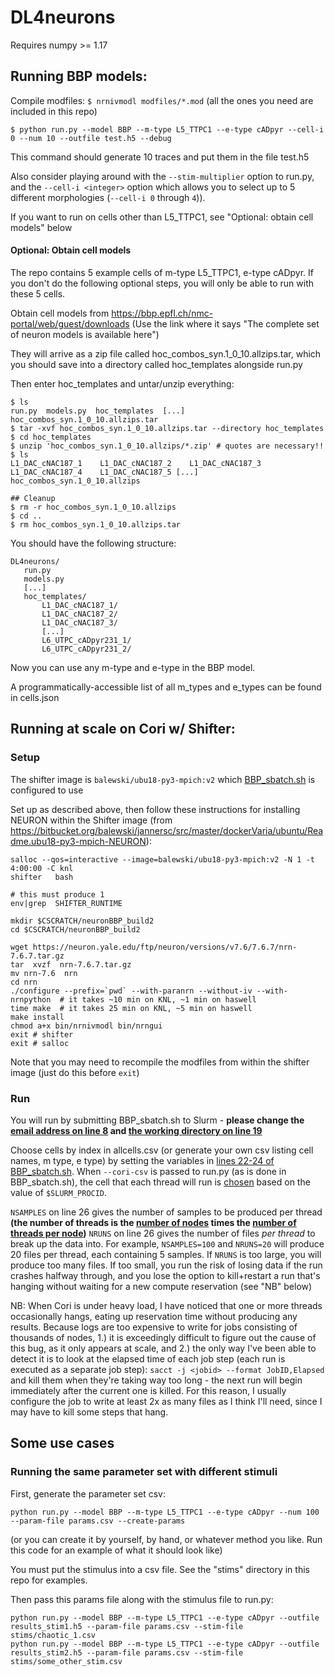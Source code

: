 # DL4neurons

Requires numpy >= 1.17

## Running BBP models:

Compile modfiles: `$ nrnivmodl modfiles/*.mod` (all the ones you need are included in this repo)

```
$ python run.py --model BBP --m-type L5_TTPC1 --e-type cADpyr --cell-i 0 --num 10 --outfile test.h5 --debug
```

This command should generate 10 traces and put them in the file test.h5

Also consider playing around with the `--stim-multiplier` option to run.py, and the `--cell-i <integer>` option which allows you to select up to 5 different morphologies (`--cell-i 0` through `4`)).

If you want to run on cells other than L5_TTPC1, see "Optional: obtain cell models" below


#### Optional: Obtain cell models

The repo contains 5 example cells of m-type L5_TTPC1, e-type cADpyr. If you don't do the following optional steps, you will only be able to run with these 5 cells.

Obtain cell models from https://bbp.epfl.ch/nmc-portal/web/guest/downloads (Use the link where it says "The complete set of neuron models is available here")

They will arrive as a zip file called hoc_combos_syn.1_0_10.allzips.tar, which you should save into a directory called hoc_templates alongside run.py

Then enter hoc_templates and untar/unzip everything:

```
$ ls
run.py  models.py  hoc_templates  [...]  hoc_combos_syn.1_0_10.allzips.tar
$ tar -xvf hoc_combos_syn.1_0_10.allzips.tar --directory hoc_templates
$ cd hoc_templates
$ unzip 'hoc_combos_syn.1_0_10.allzips/*.zip' # quotes are necessary!!
$ ls
L1_DAC_cNAC187_1	L1_DAC_cNAC187_2	L1_DAC_cNAC187_3	L1_DAC_cNAC187_4	L1_DAC_cNAC187_5 [...] hoc_combos_syn.1_0_10.allzips

## Cleanup
$ rm -r hoc_combos_syn.1_0_10.allzips
$ cd ..
$ rm hoc_combos_syn.1_0_10.allzips.tar
```

You should have the following structure:

```
DL4neurons/
   run.py
   models.py
   [...]
   hoc_templates/
       L1_DAC_cNAC187_1/
       L1_DAC_cNAC187_2/
       L1_DAC_cNAC187_3/
       [...]
       L6_UTPC_cADpyr231_1/
       L6_UTPC_cADpyr231_2/
```

Now you can use any m-type and e-type in the BBP model. 

A programmatically-accessible list of all m_types and e_types can be found in cells.json

## Running at scale on Cori w/ Shifter:

### Setup

The shifter image is `balewski/ubu18-py3-mpich:v2` which [BBP_sbatch.sh](https://github.com/VBaratham/DL4neurons/blob/2019_12_full_production/BBP_sbatch.sh) is configured to use

Set up as described above, then follow these instructions for installing NEURON within the Shifter image (from https://bitbucket.org/balewski/jannersc/src/master/dockerVaria/ubuntu/Readme.ubu18-py3-mpich-NEURON):

```
salloc --qos=interactive --image=balewski/ubu18-py3-mpich:v2 -N 1 -t 4:00:00 -C knl
shifter   bash

# this must produce 1
env|grep  SHIFTER_RUNTIME

mkdir $CSCRATCH/neuronBBP_build2
cd $CSCRATCH/neuronBBP_build2

wget https://neuron.yale.edu/ftp/neuron/versions/v7.6/7.6.7/nrn-7.6.7.tar.gz
tar  xvzf  nrn-7.6.7.tar.gz
mv nrn-7.6  nrn
cd nrn
./configure --prefix=`pwd` --with-paranrn --without-iv --with-nrnpython  # it takes ~10 min on KNL, ~1 min on haswell
time make  # it takes 25 min on KNL, ~5 min on haswell
make install
chmod a+x bin/nrnivmodl bin/nrngui
exit # shifter
exit # salloc
```

Note that you may need to recompile the modfiles from within the shifter image (just do this before `exit`)

### Run

You will run by submitting BBP_sbatch.sh to Slurm - **please change the [email address on line 8](https://github.com/VBaratham/DL4neurons/blob/2019_12_full_production/BBP_sbatch.sh#L8) and [the working directory on line 19](https://github.com/VBaratham/DL4neurons/blob/2019_12_full_production/BBP_sbatch.sh#L19)**

Choose cells by index in allcells.csv (or generate your own csv listing cell names, m type, e type) by setting the variables in [lines 22-24 of BBP_sbatch.sh](https://github.com/VBaratham/DL4neurons/blob/2019_12_full_production/BBP_sbatch.sh#L22). When `--cori-csv` is passed to run.py (as is done in BBP_sbatch.sh), the cell that each thread will run is [chosen](https://github.com/VBaratham/DL4neurons/blob/master/run.py#L352) based on the value of `$SLURM_PROCID`.

`NSAMPLES` on line 26 gives the number of samples to be produced per thread **(the number of threads is the [number of nodes](https://github.com/VBaratham/DL4neurons/blob/2019_12_full_production/BBP_sbatch.sh#L3) times the [number of threads per node](https://github.com/VBaratham/DL4neurons/blob/2019_12_full_production/BBP_sbatch.sh#L35))**
`NRUNS` on line 26 gives the number of files *per thread* to break up the data into. For example, `NSAMPLES=100` and `NRUNS=20` will produce 20 files per thread, each containing 5 samples. If `NRUNS` is too large, you will produce too many files. If too small, you run the risk of losing data if the run crashes halfway through, and you lose the option to kill+restart a run that's hanging without waiting for a new compute reservation (see "NB" below)

NB: When Cori is under heavy load, I have noticed that one or more threads occasionally hangs, eating up reservation time without producing any results. Because logs are too expensive to write for jobs consisting of thousands of nodes, 1.) it is exceedingly difficult to figure out the cause of this bug, as it only appears at scale, and 2.) the only way I've been able to detect it is to look at the elapsed time of each job step (each run is executed as a separate job step): `sacct -j <jobid> --format JobID,Elapsed` and kill them when they're taking way too long - the next run will begin immediately after the current one is killed. For this reason, I usually configure the job to write at least 2x as many files as I think I'll need, since I may have to kill some steps that hang.


## Some use cases

### Running the same parameter set with different stimuli

First, generate the parameter set csv:

```
python run.py --model BBP --m-type L5_TTPC1 --e-type cADpyr --num 100 --param-file params.csv --create-params
```
(or you can create it by yourself, by hand, or whatever method you like. Run this code for an example of what it should look like)

You must put the stimulus into a csv file. See the "stims" directory in this repo for examples.

Then pass this params file along with the stimulus file to run.py:

```
python run.py --model BBP --m-type L5_TTPC1 --e-type cADpyr --outfile results_stim1.h5 --param-file params.csv --stim-file stims/chaotic_1.csv
python run.py --model BBP --m-type L5_TTPC1 --e-type cADpyr --outfile results_stim2.h5 --param-file params.csv --stim-file stims/some_other_stim.csv
```
